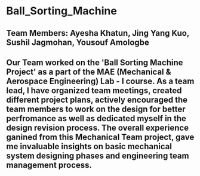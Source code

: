 # Ball_Sorting_Machine
## Team Members: Ayesha Khatun, Jing Yang Kuo, Sushil Jagmohan, Yousouf Amologbe


## Our Team worked on the 'Ball Sorting Machine Project' as a part of the MAE (Mechanical & Aerospace Engineering) Lab - I course.  As a team lead, I have organized team meetings, created different project plans, actively encouraged the team members to work on the design for better perfromance as well as dedicated myself in the design revision process. The overall experience ganined from this Mechanical Team project, gave me invaluable insights on basic mechanical system designing phases and engineering team management process.

